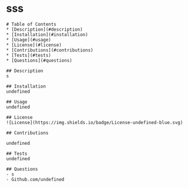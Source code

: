 # sss
    # Table of Contents
    * [Description](#description)
    * [Installation](#installation)
    * [Usage](#usage)
    * [License](#license)
    * [Contributions](#contributions)
    * [Tests](#tests)
    * [Questions](#questions)
    
    ## Description  
    s
  
    ## Installation
    undefined
  
    ## Usage
    undefined
  
    ## License
    ![License](https://img.shields.io/badge/License-undefined-blue.svg)
  
    ## Contributions
  
    undefined
  
    ## Tests
    undefined
  
    ## Questions
    - s
    - Github.com/undefined
  